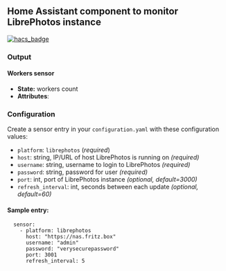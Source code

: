 ## Home Assistant component to monitor LibrePhotos instance

[![hacs_badge](https://img.shields.io/badge/HACS-Default-orange.svg)](https://github.com/custom-components/hacs)

### Output
#### Workers sensor
- **State:** workers count
- **Attributes**: 

### Configuration
Create a sensor entry in your `configuration.yaml` with these configuration values:
- `platform`: `librephotos` (*required*)
- `host`: string, IP/URL of host LibrePhotos is running on *(required)*
- `username`: string, username to login to LibrePhotos *(required)*
- `password`: string, password for user *(required)*
- `port`: int, port of LibrePhotos instance *(optional, default=3000)*
- `refresh_interval`: int, seconds between each update *(optional, default=60)*

#### Sample entry:
```Configuration.yaml:
  sensor:
    - platform: librephotos
      host: "https://nas.fritz.box"
      username: "admin"
      password: "verysecurepassword"
      port: 3001
      refresh_interval: 5
```